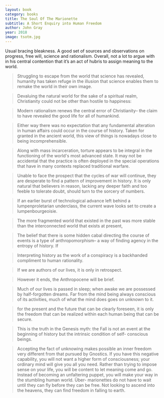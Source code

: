 ```yaml
---
layout: book
category: books
title: The Soul Of The Marionette
subtitle: A Short Enquiry into Human Freedom
author: John Gray
year: 2018
image: tsotm.jpg
---
```

Usual bracing bleakness.  A good set of sources and observations on progress, free will, science and rationalism.  Overall, not a lot to argue with in his central contention that it’s an act of hubris to assign meaning to the world.

> Struggling to escape from the world that science has revealed, humanity has taken refuge in the illusion that science enables them to remake the world in their own image.

> Devaluing the natural world for the sake of a spiritual realm, Christianity could not be other than hostile to happiness:

> Modern rationalism renews the central error of Christianity– the claim to have revealed the good life for all of humankind.

> Either way there was no expectation that any fundamental alteration in human affairs could occur in the course of history. Taken for granted in the ancient world, this view of things is nowadays close to being incomprehensible.

> Along with mass incarceration, torture appears to be integral in the functioning of the world's most advanced state. It may not be accidental that the practice is often deployed in the special operations that have in many contexts replaced traditional warfare.

> Unable to face the prospect that the cycles of war will continue, they are desperate to find a pattern of improvement in history. It is only natural that believers in reason, lacking any deeper faith and too feeble to tolerate doubt, should turn to the sorcery of numbers.

> If an earlier burst of technological advance left behind a lumpenproletarian underclass, the current wave looks set to create a lumpenbourgeoisie.

> The more fragmented world that existed in the past was more stable than the interconnected world that exists at present,

> The belief that there is some hidden cabal directing the course of events is a type of anthropomorphism– a way of finding agency in the entropy of history. If

> Interpreting history as the work of a conspiracy is a backhanded compliment to human rationality.

> If we are authors of our lives, it is only in retrospect.

> However it ends, the Anthropocene will be brief.

> Much of our lives is passed in sleep; when awake we are possessed by half-forgotten dreams. Far from the mind being always conscious of its activities, much of what the mind does goes on unknown to it.

> for the present and the future that can be clearly foreseen, it is only the freedom that can be realized within each human being that can be secure.

> This is the truth in the Genesis myth: the Fall is not an event at the beginning of history but the intrinsic condition of self- conscious beings.

> Accepting the fact of unknowing makes possible an inner freedom very different from that pursued by Gnostics. If you have this negative capability, you will not want a higher form of consciousness; your ordinary mind will give you all you need. Rather than trying to impose sense on your life, you will be content to let meaning come and go. Instead of becoming an unfaltering puppet, you will make your way in the stumbling human world. Über- marionettes do not have to wait until they can fly before they can be free. Not looking to ascend into the heavens, they can find freedom in falling to earth.

